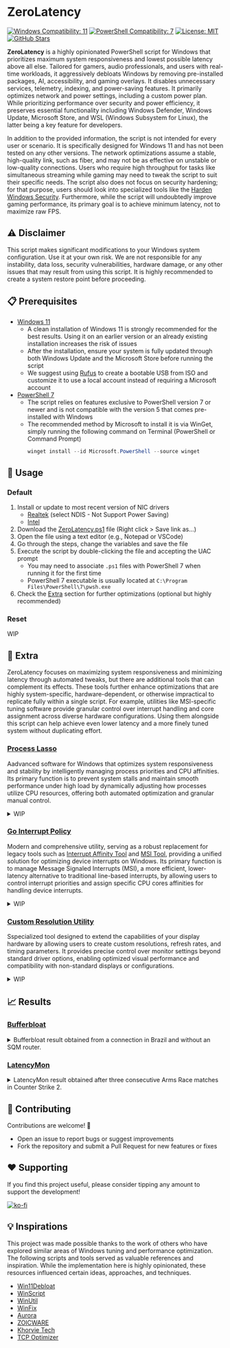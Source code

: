 # ZeroLatency

[![Windows Compatibility: 11](https://img.shields.io/badge/Windows-11-blue.svg)](https://www.microsoft.com/en-us/software-download/windows11)
[![PowerShell Compatibility: 7](https://img.shields.io/badge/PowerShell-7-blue.svg)](https://learn.microsoft.com/en-us/powershell/scripting/install/installing-powershell-on-windows)
[![License: MIT](https://img.shields.io/badge/License-MIT-yellow.svg)](https://opensource.org/licenses/MIT)
[![GitHub Stars](https://img.shields.io/github/stars/ceferrari/ZeroLatency.svg?style=social)](https://github.com/ceferrari/ZeroLatency)

**ZeroLatency** is a highly opinionated PowerShell script for Windows that prioritizes maximum system responsiveness and lowest possible latency above all else. Tailored for gamers, audio professionals, and users with real-time workloads, it aggressively debloats Windows by removing pre-installed packages, AI, accessibility, and gaming overlays. It disables unnecessary services, telemetry, indexing, and power-saving features. It primarily optimizes network and power settings, including a custom power plan. While prioritizing performance over security and power efficiency, it preserves essential functionality including Windows Defender, Windows Update, Microsoft Store, and WSL (Windows Subsystem for Linux), the latter being a key feature for developers.

In addition to the provided information, the script is not intended for every user or scenario. It is specifically designed for Windows 11 and has not been tested on any other versions. The network optimizations assume a stable, high-quality link, such as fiber, and may not be as effective on unstable or low-quality connections. Users who require high throughput for tasks like simultaneous streaming while gaming may need to tweak the script to suit their specific needs. The script also does not focus on security hardening; for that purpose, users should look into specialized tools like the [Harden Windows Security](https://github.com/HotCakeX/Harden-Windows-Security). Furthermore, while the script will undoubtedly improve gaming performance, its primary goal is to achieve minimum latency, not to maximize raw FPS.

## ⚠️ Disclaimer

This script makes significant modifications to your Windows system configuration. Use it at your own risk. We are not responsible for any instability, data loss, security vulnerabilities, hardware damage, or any other issues that may result from using this script. It is highly recommended to create a system restore point before proceeding.

## 📋 Prerequisites

- [Windows 11](https://www.microsoft.com/en-us/software-download/windows11)
  - A clean installation of Windows 11 is strongly recommended for the best results. Using it on an earlier version or an already existing installation increases the risk of issues
  - After the installation, ensure your system is fully updated through both Windows Update and the Microsoft Store before running the script
  - We suggest using [Rufus](https://rufus.ie) to create a bootable USB from ISO and customize it to use a local account instead of requiring a Microsoft account
- [PowerShell 7](https://learn.microsoft.com/en-us/powershell/scripting/install/installing-powershell-on-windows)
  - The script relies on features exclusive to PowerShell version 7 or newer and is not compatible with the version 5 that comes pre-installed with Windows
  - The recommended method by Microsoft to install it is via WinGet, simply running the following command on Terminal (PowerShell or Command Prompt)
    ```powershell
    winget install --id Microsoft.PowerShell --source winget
    ```

## 🚀 Usage

### Default

1. Install or update to most recent version of NIC drivers
    - [Realtek](https://www.realtek.com/Download/List?cate_id=584) (select NDIS - Not Support Power Saving)
    - [Intel](https://www.intel.com/content/www/us/en/download/15084/intel-ethernet-adapter-complete-driver-pack.html)
2. Download the [ZeroLatency.ps1](https://raw.githubusercontent.com/ceferrari/ZeroLatency/refs/heads/main/ZeroLatency.ps1) file (Right click > Save link as...)
3. Open the file using a text editor (e.g., Notepad or VSCode)
4. Go through the steps, change the variables and save the file
5. Execute the script by double-clicking the file and accepting the UAC prompt
    - You may need to associate `.ps1` files with PowerShell 7 when running it for the first time
    - PowerShell 7 executable is usually located at `C:\Program Files\PowerShell\7\pwsh.exe`
6. Check the [Extra](#-extra) section for further optimizations (optional but highly recommended)

### Reset

WIP

## 🧩 Extra

ZeroLatency focuses on maximizing system responsiveness and minimizing latency through automated tweaks, but there are additional tools that can complement its effects. These tools further enhance optimizations that are highly system-specific, hardware-dependent, or otherwise impractical to replicate fully within a single script. For example, utilities like MSI-specific tuning software provide granular control over interrupt handling and core assignment across diverse hardware configurations. Using them alongside this script can help achieve even lower latency and a more finely tuned system without duplicating effort.

### [Process Lasso](https://bitsum.com)

Aadvanced software for Windows that optimizes system responsiveness and stability by intelligently managing process priorities and CPU affinities. Its primary function is to prevent system stalls and maintain smooth performance under high load by dynamically adjusting how processes utilize CPU resources, offering both automated optimization and granular manual control.

<details>
  <summary>WIP</summary>
</details>

### [Go Interrupt Policy](https://github.com/spddl/GoInterruptPolicy)

Modern and comprehensive utility, serving as a robust replacement for legacy tools such as [Interrupt Affinity Tool](https://www.techpowerup.com/download/microsoft-interrupt-affinity-tool) and [MSI Tool](https://forums.guru3d.com/threads/windows-line-based-vs-message-signaled-based-interrupts-msi-tool.378044), providing a unified solution for optimizing device interrupts on Windows. Its primary function is to manage Message Signaled Interrupts (MSI), a more efficient, lower-latency alternative to traditional line-based interrupts, by allowing users to control interrupt priorities and assign specific CPU cores affinities for handling device interrupts.

<details>
  <summary>WIP</summary>
</details>

### [Custom Resolution Utility](https://www.monitortests.com/forum/Thread-Custom-Resolution-Utility-CRU)

Sspecialized tool designed to extend the capabilities of your display hardware by allowing users to create custom resolutions, refresh rates, and timing parameters. It provides precise control over monitor settings beyond standard driver options, enabling optimized visual performance and compatibility with non-standard displays or configurations.

<details>
  <summary>WIP</summary>
</details>

## 📈 Results

### [Bufferbloat](https://www.waveform.com/tools/bufferbloat)

<details>
  <summary>Bufferbloat result obtained from a connection in Brazil and without an SQM router.</summary>
  <img width="1228" height="1024" alt="Result_Bufferbloat" src="https://github.com/user-attachments/assets/6ad92eca-5f1a-4afd-9d33-1fc2c1427703" />
</details>

### [LatencyMon](https://www.resplendence.com/latencymon)

<details>
  <summary>LatencyMon result obtained after three consecutive Arms Race matches in Counter Strike 2.</summary>
</details>

## 🤝 Contributing

Contributions are welcome! 🎉

- Open an issue to report bugs or suggest improvements
- Fork the repository and submit a Pull Request for new features or fixes

## ❤️ Supporting

If you find this project useful, please consider tipping any amount to support the development!

[![ko-fi](https://ko-fi.com/img/githubbutton_sm.svg)](https://ko-fi.com/G2G51KLB1L)

## 💡 Inspirations

This project was made possible thanks to the work of others who have explored similar areas of Windows tuning and performance optimization. The following scripts and tools served as valuable references and inspiration. While the implementation here is highly opinionated, these resources influenced certain ideas, approaches, and techniques.

- [Win11Debloat](https://github.com/Raphire/Win11Debloat)
- [WinScript](https://github.com/flick9000/winscript)
- [WinUtil](https://github.com/ChrisTitusTech/winutil)
- [WinFix](https://github.com/fivance/WinFix)
- [Aurora](https://github.com/IBRHUB/Aurora)
- [ZOICWARE](https://github.com/zoicware/ZOICWARE)
- [Khorvie Tech](https://github.com/Khorvie-Tech)
- [TCP Optimizer](https://www.speedguide.net/downloads.php)
